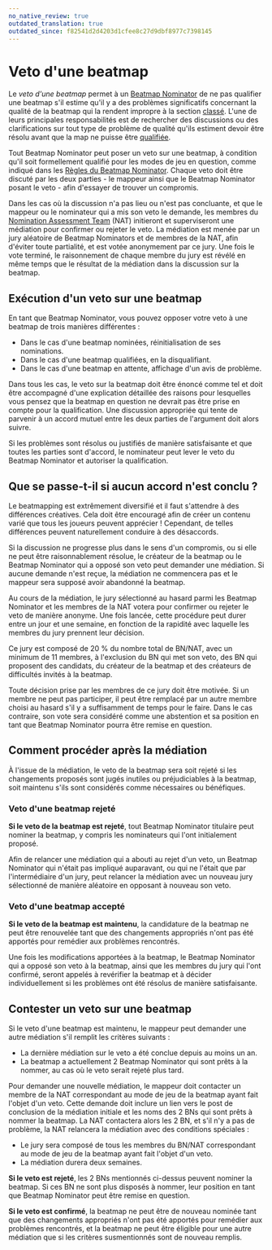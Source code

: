 ```yaml
---
no_native_review: true
outdated_translation: true
outdated_since: f82541d2d4203d1cfee8c27d9dbf8977c7398145
---
```


# Veto d'une beatmap

Le *veto d'une beatmap* permet à un [Beatmap Nominator](/wiki/People/Beatmap_Nominators) de ne pas qualifier une beatmap s'il estime qu'il y a des problèmes significatifs concernant la qualité de la beatmap qui la rendent impropre à la section [classé](/wiki/Beatmap/Category#ranked). L'une de leurs principales responsabilités est de rechercher des discussions ou des clarifications sur tout type de problème de qualité qu'ils estiment devoir être résolu avant que la map ne puisse être [qualifiée](/wiki/Beatmap_ranking_procedure#qualification).

Tout Beatmap Nominator peut poser un veto sur une beatmap, à condition qu'il soit formellement qualifié pour les modes de jeu en question, comme indiqué dans les [Règles du Beatmap Nominator](/wiki/People/Beatmap_Nominators/Rules). Chaque veto doit être discuté par les deux parties - le mappeur ainsi que le Beatmap Nominator posant le veto - afin d'essayer de trouver un compromis.

Dans les cas où la discussion n'a pas lieu ou n'est pas concluante, et que le mappeur ou le nominateur qui a mis son veto le demande, les membres du [Nomination Assessment Team](/wiki/People/Nomination_Assessment_Team) (NAT) initieront et superviseront une médiation pour confirmer ou rejeter le veto. La médiation est menée par un jury aléatoire de Beatmap Nominators et de membres de la NAT, afin d'éviter toute partialité, et est votée anonymement par ce jury. Une fois le vote terminé, le raisonnement de chaque membre du jury est révélé en même temps que le résultat de la médiation dans la discussion sur la beatmap.

## Exécution d'un veto sur une beatmap

En tant que Beatmap Nominator, vous pouvez opposer votre veto à une beatmap de trois manières différentes :

- Dans le cas d'une beatmap nominées, réinitialisation de ses nominations.
- Dans le cas d'une beatmap qualifiées, en la disqualifiant.
- Dans le cas d'une beatmap en attente, affichage d'un avis de problème.

Dans tous les cas, le veto sur la beatmap doit être énoncé comme tel et doit être accompagné d'une explication détaillée des raisons pour lesquelles vous pensez que la beatmap en question ne devrait pas être prise en compte pour la qualification. Une discussion appropriée qui tente de parvenir à un accord mutuel entre les deux parties de l'argument doit alors suivre.

Si les problèmes sont résolus ou justifiés de manière satisfaisante et que toutes les parties sont d'accord, le nominateur peut lever le veto du Beatmap Nominator et autoriser la qualification.

## Que se passe-t-il si aucun accord n'est conclu ?

Le beatmapping est extrêmement diversifié et il faut s'attendre à des différences créatives. Cela doit être encouragé afin de créer un contenu varié que tous les joueurs peuvent apprécier ! Cependant, de telles différences peuvent naturellement conduire à des désaccords.

Si la discussion ne progresse plus dans le sens d'un compromis, ou si elle ne peut être raisonnablement résolue, le créateur de la beatmap ou le Beatmap Nominator qui a opposé son veto peut demander une médiation. Si aucune demande n'est reçue, la médiation ne commencera pas et le mappeur sera supposé avoir abandonné la beatmap.

Au cours de la médiation, le jury sélectionné au hasard parmi les Beatmap Nominator et les membres de la NAT votera pour confirmer ou rejeter le veto de manière anonyme. Une fois lancée, cette procédure peut durer entre un jour et une semaine, en fonction de la rapidité avec laquelle les membres du jury prennent leur décision.

Ce jury est composé de 20 % du nombre total de BN/NAT, avec un minimum de 11 membres, à l'exclusion du BN qui met son veto, des BN qui proposent des candidats, du créateur de la beatmap et des créateurs de difficultés invités à la beatmap.

Toute décision prise par les membres de ce jury doit être motivée. Si un membre ne peut pas participer, il peut être remplacé par un autre membre choisi au hasard s'il y a suffisamment de temps pour le faire. Dans le cas contraire, son vote sera considéré comme une abstention et sa position en tant que Beatmap Nominator pourra être remise en question.

## Comment procéder après la médiation

À l'issue de la médiation, le veto de la beatmap sera soit rejeté si les changements proposés sont jugés inutiles ou préjudiciables à la beatmap, soit maintenu s'ils sont considérés comme nécessaires ou bénéfiques.

### Veto d'une beatmap rejeté

**Si le veto de la beatmap est rejeté**, tout Beatmap Nominator titulaire peut nominer la beatmap, y compris les nominateurs qui l'ont initialement proposé.

Afin de relancer une médiation qui a abouti au rejet d'un veto, un Beatmap Nominator qui n'était pas impliqué auparavant, ou qui ne l'était que par l'intermédiaire d'un jury, peut relancer la médiation avec un nouveau jury sélectionné de manière aléatoire en opposant à nouveau son veto.

### Veto d'une beatmap accepté

**Si le veto de la beatmap est maintenu**, la candidature de la beatmap ne peut être renouvelée tant que des changements appropriés n'ont pas été apportés pour remédier aux problèmes rencontrés.

Une fois les modifications apportées à la beatmap, le Beatmap Nominator qui a opposé son veto à la beatmap, ainsi que les membres du jury qui l'ont confirmé, seront appelés à revérifier la beatmap et à décider individuellement si les problèmes ont été résolus de manière satisfaisante.

## Contester un veto sur une beatmap

Si le veto d'une beatmap est maintenu, le mappeur peut demander une autre médiation s'il remplit les critères suivants :

- La dernière médiation sur le veto a été conclue depuis au moins un an.
- La beatmap a actuellement 2 Beatmap Nominator qui sont prêts à la nommer, au cas où le veto serait rejeté plus tard.

Pour demander une nouvelle médiation, le mappeur doit contacter un membre de la NAT correspondant au mode de jeu de la beatmap ayant fait l'objet d'un veto. Cette demande doit inclure un lien vers le post de conclusion de la médiation initiale et les noms des 2 BNs qui sont prêts à nommer la beatmap. La NAT contactera alors les 2 BN, et s'il n'y a pas de problème, la NAT relancera la médiation avec des conditions spéciales :

- Le jury sera composé de tous les membres du BN/NAT correspondant au mode de jeu de la beatmap ayant fait l'objet d'un veto.
- La médiation durera deux semaines.

**Si le veto est rejeté**, les 2 BNs mentionnés ci-dessus peuvent nominer la beatmap. Si ces BN ne sont plus disposés à nommer, leur position en tant que Beatmap Nominator peut être remise en question.

**Si le veto est confirmé**, la beatmap ne peut être de nouveau nominée tant que des changements appropriés n'ont pas été apportés pour remédier aux problèmes rencontrés, et la beatmap ne peut être éligible pour une autre médiation que si les critères susmentionnés sont de nouveau remplis.
